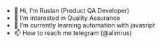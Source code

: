- 👋 Hi, I’m Ruslan (Product QA Developer)
- 👀 I’m interested in Quality Assurance  
- 🌱 I’m currently learning automation with javasript
- 📫 How to reach me telegram (@alimrus)

<!---
RusAli/RusAli is a ✨ special ✨ repository because its `README.md` (this file) appears on your GitHub profile.
You can click the Preview link to take a look at your changes.
--->
